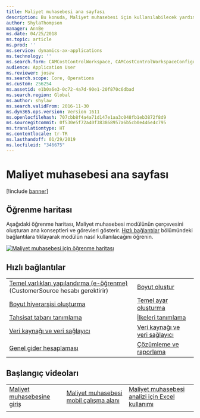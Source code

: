 ```yaml
---
title: Maliyet muhasebesi ana sayfası
description: Bu konuda, Maliyet muhasebesi için kullanılabilecek yardım konularının ve diğer kaynakların bir listesi verilmektedir.
author: ShylaThompson
manager: AnnBe
ms.date: 04/25/2018
ms.topic: article
ms.prod: ''
ms.service: dynamics-ax-applications
ms.technology: ''
ms.search.form: CAMCostControlWorkspace, CAMCostControlWorkspaceConfiguration, CAMCostAccountingLedgerAdminWorkspace
audience: Application User
ms.reviewer: josaw
ms.search.scope: Core, Operations
ms.custom: 256254
ms.assetid: e1b0a6e3-0c72-4a7d-90e1-20f870c6dbad
ms.search.region: Global
ms.author: shylaw
ms.search.validFrom: 2016-11-30
ms.dyn365.ops.version: Version 1611
ms.openlocfilehash: 707cbb8f4a4a71d147e1aa3c048fb1eb3872f8d9
ms.sourcegitcommit: 0f530e5f72a40f383868957a6b5cb0e446e4c795
ms.translationtype: HT
ms.contentlocale: tr-TR
ms.lasthandoff: 01/29/2019
ms.locfileid: "346675"
---
```

# <a name="cost-accounting-home-page"></a>Maliyet muhasebesi ana sayfası

[!include [banner](../includes/banner.md)]

## <a name="learning-map"></a>Öğrenme haritası 

Aşağıdaki öğrenme haritası, Maliyet muhasebesi modülünün çerçevesini oluşturan ana konseptleri ve görevleri gösterir. [Hızlı bağlantılar](#quick-links) bölümündeki bağlantılara tıklayarak modülün nasıl kullanılacağını öğrenin.

[![Maliyet muhasebesi için öğrenme haritası](./media/cost-accounting-map.png)](./media/cost-accounting-map.png)

## <a name="quick-links"></a>Hızlı bağlantılar

|      |   |
|------|---|
|  [Temel varlıkları yapılandırma (e-öğrenme)](https://mbspartner.microsoft.com/Home) (CustomerSource hesabı gerektirir)  |[Boyut oluştur](cost-elements.md)  |
|  [Boyut hiyerarşisi oluşturma](dimension-hierarchy.md)  |[Temel ayar oluşturma](./tasks/define-cost-control-units.md)| 
| [Tahsisat tabanı tanımlama](allocation-bases.md)|[İlkeleri tanımlama](./tasks/create-assign-cost-allocation-policy-cost-control-unit.md) | 
| [Veri kaynağı ve veri sağlayıcı](./tasks/manage-data-source-cost-accounting-ledger.md) |                                           [Veri kaynağı ve veri sağlayıcı](./tasks/process-trace-source-data.md)     | 
|[Genel gider hesaplaması](overhead-calculation.md)  | [Çözümleme ve raporlama](cost-control-workspace.md)   |

## <a name="get-started-videosbr"></a>Başlangıç videoları<br/>

|  |  |                             |
|------------------------|--------------------|-----------------------------|
| [Maliyet muhasebesine giriş](https://www.youtube.com/watch?v=1pUDtJQZ8FU&t=35s)  | [Maliyet muhasebesi mobil çalışma alanı](https://www.youtube.com/watch?v=imsuTg8rUVk&t=7s)  |   [Maliyet muhasebesi analizi için Excel kullanımı](https://www.youtube.com/watch?v=-HKHYdClvx8)  |
|  |  |                             |


